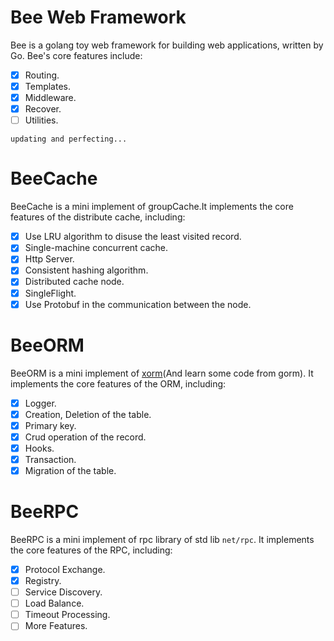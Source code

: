 # Bee Web Framework
Bee is a golang toy web framework for building web applications, written by Go.
Bee's core features include:

- [x] Routing.
- [x] Templates.
- [x] Middleware.
- [x] Recover.
- [ ] Utilities.

`updating and perfecting...`

# BeeCache
BeeCache is a mini implement of groupCache.It implements the core features of the distribute cache, including:

- [x] Use LRU algorithm to disuse the least visited record.
- [x] Single-machine concurrent cache.
- [x] Http Server.
- [x] Consistent hashing algorithm.
- [x] Distributed cache node.
- [x] SingleFlight.
- [x] Use Protobuf in the communication between the node.

# BeeORM
BeeORM is a mini implement of [xorm](https://xorm.io/)(And learn some code from gorm). It implements the core features of the ORM, including:
- [x] Logger.
- [x] Creation, Deletion of the table.
- [x] Primary key.
- [x] Crud operation of the record.
- [x] Hooks.
- [x] Transaction.
- [x] Migration of the table.

# BeeRPC
BeeRPC is a mini implement of rpc library of std lib `net/rpc`. It implements the core features of the RPC, including:
- [x] Protocol Exchange.
- [x] Registry.
- [ ] Service Discovery.
- [ ] Load Balance.
- [ ] Timeout Processing.
- [ ] More Features.